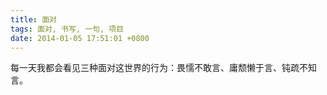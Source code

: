 ```yaml
---
title: 面对
tags: 面对, 书写, 一句, 项目
date: 2014-01-05 17:51:01 +0800
---
```



每一天我都会看见三种面对这世界的行为：畏懦不敢言、庸颓懒于言、钝疏不知言。

